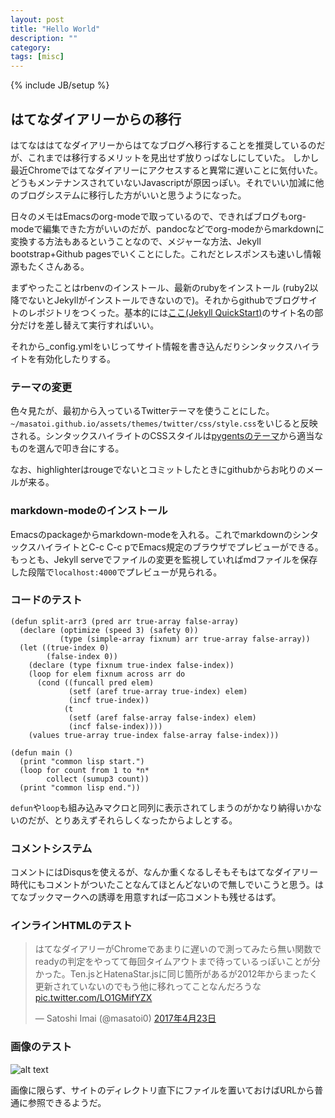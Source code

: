 ```yaml
---
layout: post
title: "Hello World"
description: ""
category: 
tags: [misc]
---
```

{% include JB/setup %}

## はてなダイアリーからの移行
はてなははてなダイアリーからはてなブログへ移行することを推奨しているのだが、これまでは移行するメリットを見出せず放りっぱなしにしていた。
しかし最近Chromeではてなダイアリーにアクセスすると異常に遅いことに気付いた。どうもメンテナンスされていないJavascriptが原因っぽい。それでいい加減に他のブログシステムに移行した方がいいと思うようになった。

日々のメモはEmacsのorg-modeで取っているので、できればブログもorg-modeで編集できた方がいいのだが、pandocなどでorg-modeからmarkdownに変換する方法もあるということなので、メジャーな方法、Jekyll bootstrap+Github pagesでいくことにした。これだとレスポンスも速いし情報源もたくさんある。

まずやったことはrbenvのインストール、最新のrubyをインストール (ruby2以降でないとJekyllがインストールできないので)。それからgithubでブログサイトのレポジトリをつくった。基本的には[ここ(Jekyll QuickStart)](http://jekyllbootstrap.com/usage/jekyll-quick-start.html)のサイト名の部分だけを差し替えて実行すればいい。

それから_config.ymlをいじってサイト情報を書き込んだりシンタックスハイライトを有効化したりする。

### テーマの変更
色々見たが、最初から入っているTwitterテーマを使うことにした。
`~/masatoi.github.io/assets/themes/twitter/css/style.css`をいじると反映される。シンタックスハイライトのCSSスタイルは[pygentsのテーマ](http://jwarby.github.io/jekyll-pygments-themes/languages/javascript.html)から適当なものを選んで叩き台にする。

なお、highlighterはrougeでないとコミットしたときにgithubからお叱りのメールが来る。

### markdown-modeのインストール
Emacsのpackageからmarkdown-modeを入れる。これでmarkdownのシンタックスハイライトとC-c C-c pでEmacs規定のブラウザでプレビューができる。もっとも、Jekyll serveでファイルの変更を監視していればmdファイルを保存した段階で`localhost:4000`でプレビューが見られる。

### コードのテスト
```common_lisp
(defun split-arr3 (pred arr true-array false-array)
  (declare (optimize (speed 3) (safety 0))
           (type (simple-array fixnum) arr true-array false-array))
  (let ((true-index 0)
        (false-index 0))
    (declare (type fixnum true-index false-index))
    (loop for elem fixnum across arr do
      (cond ((funcall pred elem)
             (setf (aref true-array true-index) elem)
             (incf true-index))
            (t
             (setf (aref false-array false-index) elem)
             (incf false-index))))
    (values true-array true-index false-array false-index)))
    
(defun main ()
  (print "common lisp start.")
  (loop for count from 1 to *n*
        collect (sumup3 count))
  (print "common lisp end."))
```
`defun`や`loop`も組み込みマクロと同列に表示されてしまうのがかなり納得いかないのだが、とりあえずそれらしくなったからよしとする。

### コメントシステム
コメントにはDisqusを使えるが、なんか重くなるしそもそもはてなダイアリー時代にもコメントがついたことなんてほとんどないので無しでいこうと思う。はてなブックマークへの誘導を用意すれば一応コメントも残せるはず。

### インラインHTMLのテスト

<blockquote class="twitter-tweet" data-lang="ja"><p lang="ja" dir="ltr">はてなダイアリーがChromeであまりに遅いので測ってみたら無い関数でreadyの判定をやってて毎回タイムアウトまで待っているっぽいことが分かった。Ten.jsとHatenaStar.jsに同じ箇所があるが2012年からまったく更新されていないのでもう他に移れってことなんだろうな <a href="https://t.co/LO1GMifYZX">pic.twitter.com/LO1GMifYZX</a></p>&mdash; Satoshi Imai (@masatoi0) <a href="https://twitter.com/masatoi0/status/856122778340044802">2017年4月23日</a></blockquote>
<script async src="//platform.twitter.com/widgets.js" charset="utf-8"></script>

### 画像のテスト

![alt text](http://localhost:4000/images/renzuru-symbol-twitter-icon.jpg)

画像に限らず、サイトのディレクトリ直下にファイルを置いておけばURLから普通に参照できるようだ。
